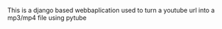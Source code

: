 This is a django based webbaplication used to turn a youtube url into a mp3/mp4 file using pytube

 

